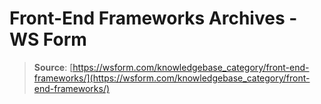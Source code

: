 # Front-End Frameworks Archives - WS Form

> **Source**: [https://wsform.com/knowledgebase_category/front-end-frameworks/](https://wsform.com/knowledgebase_category/front-end-frameworks/)
